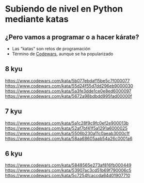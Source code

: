 # Subiendo de nivel en Python mediante katas

## ¿Pero vamos a programar o a hacer kárate?
- Las "katas" son retos de programación 
- Término de [Codewars](https://www.codewars.com/), aunque se ha popularizado

## 8 kyu
https://www.codewars.com/kata/5b077ebdaf15be5c7f000077
https://www.codewars.com/kata/55d24f55d7dd296eb9000030
https://www.codewars.com/kata/5a3fe3dde1ce0e8ed6000097
https://www.codewars.com/kata/5672a98bdbdd995fad00000f

## 7 kyu
https://www.codewars.com/kata/5a1c28f9c9fc0ef2e900013b
https://www.codewars.com/kata/52af7bf41f5a1291a6000025
https://www.codewars.com/kata/5506b230a11c0aeab3000c1f
https://www.codewars.com/kata/58aa68605aab54a26c0001a6

## 6 kyu
https://www.codewars.com/kata/5848565e273af816fb000449
https://www.codewars.com/kata/53907ac3cd51b69f790006c5
https://www.codewars.com/kata/5c7254fcaccda64d01907710

